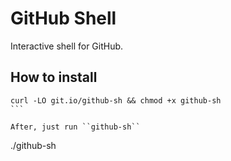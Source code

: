 GitHub Shell
============

Interactive shell for GitHub.

How to install
--------------

````
curl -LO git.io/github-sh && chmod +x github-sh
```

After, just run ``github-sh``

````
./github-sh
```
